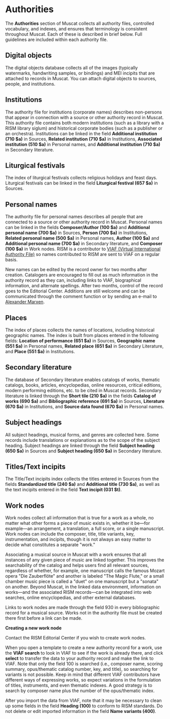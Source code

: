 # Authorities

The **Authorities** section of Muscat collects all authority files, controlled vocabulary, and indexes, and ensures that terminology is consistent throughout Muscat. Each of these is described in brief below. Full guidelines are included within each authority file.

## Digital objects

The digital objects database collects all of the images (typically watermarks, handwriting samples, or bindings) and MEI incipits that are attached to records in Muscat. You can attach digital objects to sources, people, and institutions.

## Institutions

The authority file for institutions (corporate names) describes non-persons that appear in connection with a source or other authority record in Muscat. This authority file contains both modern institutions (such as a library with a RISM library siglum) and historical corporate bodies (such as a publisher or an orchestra). Institutions can be linked in the field **Additional institution (710 $a)** in Sources, **Related institution (710 $a)** in Institutions, **Associated institution (510 $a)** in Personal names, and **Additional institution (710 $a)** in Secondary literature.

## Liturgical festivals

The index of liturgical festivals collects religious holidays and feast days. Liturgical festivals can be linked in the field **Liturgical festival (657 $a)** in Sources.

## Personal names

The authority file for personal names describes all people that are connected to a source or other authority record in Muscat. Personal names can be linked in the fields **Composer/Author (100 $a)** and **Additional personal name (700 $a)** in Sources, **Person (700 $a)** in Institutions, **Related personal name (500 $a)** in Personal names, **Author (100 $a)** and **Additional personal name (700 $a)** in Secondary literature, and **Composer (100 $a)** in Work nodes. RISM is a contributor to [VIAF (Virtual International Authority File)](https://www.viaf.org/) so names contributed to RISM are sent to VIAF on a regular basis.

New names can be edited by the record owner for two months after creation. Catalogers are encouraged to fill out as much information in the authority record as they can, including links to VIAF, biographical information, and alternate spellings. After two months, control of the record goes to the Editorial Center. Additions are still welcome and can be communicated through the comment function or by sending an e-mail to [Alexander Marxen](mailto:alexander.marxen@rism.info).

## Places

The index of places collects the names of locations, including historical geographic names. The index is built from places entered in the following fields: **Location of performance (651 $a)** in Sources, **Geographic name (551 $a)** in Personal names, **Related place (651 $a)** in Secondary Literature, and **Place (551 $a)** in Institutions.

## Secondary literature

The database of Secondary literature enables catalogs of works, thematic catalogs, books, articles, encyclopedias, online resources, critical editions, modern performing editions, etc. to be cited in Muscat records. Secondary literature is linked through the **Short tile (210 $a)** in the fields **Catalog of works (690 $a)** and **Bibliographic reference (691 $a)** in Sources, **Literature (670 $a)** in Institutions, and **Source data found (670 $a)** in Personal names.

## Subject headings

All subject headings, musical forms, and genres are collected here. Some records include translations or explanations as to the scope of the subject heading. Subject headings are linked through the field **Subject heading (650 $a)** in Sources and **Subject heading (650 $a)** in Secondary literature.

## Titles/Text incipits

The Title/Text incipits index collects the titles entered in Sources from the fields **Standardized title (240 $a)** and **Additional title (730 $a)**, as well as the text incipits entered in the field **Text incipit (031 $t)**.

## Work nodes

Work nodes collect all information that is true for a work as a whole, no matter what other forms a piece of music exists in, whether it be—for example—an arrangement, a translation, a full score, or a single manuscript. Work nodes can include the composer, title, title variants, key, instrumentation, and incipits, though it is not always an easy matter to decide what constitutes a separate "work."

Associating a musical source in Muscat with a work ensures that all instances of any given piece of music are linked together. This improves the searchability of the catalog and helps users find all relevant sources, regardless of whether, for example, one manuscript calls the famous Mozart opera "Die Zauberflöte" and another is labeled "The Magic Flute," or a small chamber music piece is called a "duet" on one manuscript but a "sonata" on another. Beyond Muscat, in the linked data environment, information on works—and the associated RISM records—can be integrated into web searches, online encyclopedias, and other external databases.

Links to work nodes are made through the field 930 in every bibliographic record for a musical source. Works not in the authority file must be created there first before a link can be made.

**Creating a new work node**

Contact the RISM Editorial Center if you wish to create work nodes.

When you open a template to create a new authority record for a work, use the **VIAF search** to look in VIAF to see if the work is already there, and click **select** to transfer the data to your authority record and make the link to VIAF. Note that only the field 100 is searched (i.e., composer name, scoring summary, opus/thematic catalog number, key, and title), so searching for variants is not possible. Keep in mind that different VIAF contributors have different ways of expressing works, so expect variations in the formulation of titles, instruments, and even thematic indexes. A good strategy is to search by composer name plus the number of the opus/thematic index.

After you import the data from VIAF, note that it may be necessary to clean up some fields in the field **Heading (100)** to conform to RISM standards. Do not delete or edit imported information in the field **Name variants (400)**.

